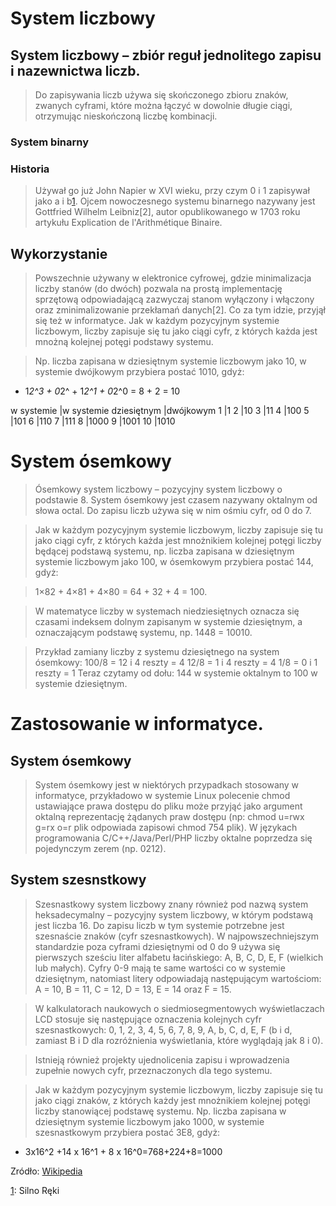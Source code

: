 System liczbowy
===================


System liczbowy – zbiór reguł jednolitego zapisu i nazewnictwa liczb.
----------------------------------------------------------------------

>Do zapisywania liczb używa się skończonego zbioru znaków, zwanych cyframi, które można łączyć w dowolnie długie ciągi, otrzymując nieskończoną liczbę kombinacji.

### System binarny
### Historia

>Używał go już John Napier w XVI wieku, przy czym 0 i 1 zapisywał jako a i b[1]. Ojcem nowoczesnego systemu binarnego nazywany jest Gottfried Wilhelm Leibniz[2], autor opublikowanego w 1703 roku artykułu Explication de l'Arithmétique Binaire.

Wykorzystanie
--------------

> Powszechnie używany w elektronice cyfrowej, gdzie minimalizacja liczby  stanów (do dwóch) pozwala na prostą implementację sprzętową odpowiadającą zazwyczaj stanom wyłączony i włączony oraz zminimalizowanie przekłamań danych[2]. Co za tym idzie, przyjął się też w informatyce.
Jak w każdym pozycyjnym systemie liczbowym, liczby zapisuje się tu jako ciągi cyfr, z których każda jest mnożną kolejnej potęgi podstawy systemu.

>
> Np. liczba zapisana w dziesiętnym systemie liczbowym jako 10, w systemie dwójkowym przybiera postać 1010, gdyż:

+ 1*2^3 + 0*2^ + 1*2^1 + 0*2^0 = 8 + 2 = 10

>
w systemie          |w systemie
dziesiętnym	        |dwójkowym
1	                |1
2	                |10
3	                |11
4	                |100
5	                |101
6	                |110
7	                |111
8	                |1000
9	                |1001
10	                |1010


System ósemkowy
================

> Ósemkowy system liczbowy – pozycyjny system liczbowy o podstawie 8. System ósemkowy jest czasem nazywany oktalnym od słowa octal. Do zapisu liczb używa się w nim ośmiu cyfr, od 0 do 7.

> Jak w każdym pozycyjnym systemie liczbowym, liczby zapisuje się tu jako ciągi cyfr, z których każda jest mnożnikiem kolejnej potęgi liczby będącej podstawą systemu, np. liczba zapisana w dziesiętnym systemie liczbowym jako 100, w ósemkowym przybiera postać 144, gdyż:

>1×82 + 4×81 + 4×80 = 64 + 32 + 4 = 100.

> W matematyce liczby w systemach niedziesiętnych oznacza się czasami indeksem dolnym zapisanym w systemie dziesiętnym, a oznaczającym podstawę systemu, np. 1448 = 10010.

> Przykład zamiany liczby z systemu dziesiętnego na system ósemkowy:
100/8 = 12 i 4 reszty = 4
12/8 = 1 i 4 reszty = 4
1/8 = 0 i 1 reszty = 1
Teraz czytamy od dołu: 144 w systemie oktalnym to 100 w systemie dziesiętnym.

Zastosowanie w informatyce.
===========================
System ósemkowy
----------------

>System ósemkowy jest w niektórych przypadkach stosowany w informatyce, przykładowo w systemie Linux polecenie chmod ustawiające prawa dostępu do pliku może przyjąć jako argument oktalną reprezentację żądanych praw dostępu (np: chmod u=rwx g=rx o=r plik odpowiada zapisowi chmod 754 plik). W językach programowania C/C++/Java/Perl/PHP liczby oktalne poprzedza się pojedynczym zerem (np. 0212).

System szesnstkowy
------------------
> Szesnastkowy system liczbowy znany również pod nazwą system heksadecymalny – pozycyjny system liczbowy, w którym podstawą jest liczba 16. Do zapisu liczb w tym systemie potrzebne jest szesnaście znaków (cyfr szesnastkowych). W najpowszechniejszym standardzie poza cyframi dziesiętnymi od 0 do 9 używa się pierwszych sześciu liter alfabetu łacińskiego: A, B, C, D, E, F (wielkich lub małych). Cyfry 0-9 mają te same wartości co w systemie dziesiętnym, natomiast litery odpowiadają następującym wartościom: 
> A = 10, B = 11, C = 12, D = 13, E = 14 oraz F = 15.

>W kalkulatorach naukowych o siedmiosegmentowych wyświetlaczach LCD stosuje się następujące oznaczenia kolejnych cyfr szesnastkowych: 0, 1, 2, 3, 4, 5, 6, 7, 8, 9, A, b, C, d, E, F (b i d, zamiast B i D dla rozróżnienia wyświetlania, które wyglądają jak 8 i 0).

> Istnieją również projekty ujednolicenia zapisu i wprowadzenia zupełnie nowych cyfr, przeznaczonych dla tego systemu.

>Jak w każdym pozycyjnym systemie liczbowym, liczby zapisuje się tu jako ciągi znaków, z których każdy jest mnożnikiem kolejnej potęgi liczby stanowiącej podstawę systemu. Np. liczba zapisana w dziesiętnym systemie liczbowym jako 1000, w systemie szesnastkowym przybiera postać 3E8, gdyż:

+ 3x16^2 +14 x 16^1 + 8 x 16^0=768+224+8=1000


Zródło: [Wikipedia][1]


[1]: https://pl.wikipedia.org "Wikipedia"
[1]: Silno Ręki
